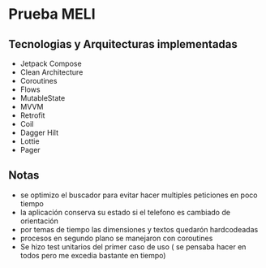 # Prueba MELI

## Tecnologias y Arquitecturas implementadas

- Jetpack Compose
- Clean Architecture
- Coroutines
- Flows
- MutableState
- MVVM
- Retrofit
- Coil
- Dagger Hilt
- Lottie
- Pager

## Notas

- se optimizo el buscador para evitar hacer multiples peticiones en poco tiempo
- la aplicación conserva su estado si el telefono es cambiado de orientación
- por temas de tiempo las dimensiones y textos quedarón hardcodeadas
- procesos en segundo plano se manejaron con coroutines
- Se hizo test unitarios del primer caso de uso ( se pensaba hacer en todos pero me excedia bastante en tiempo)